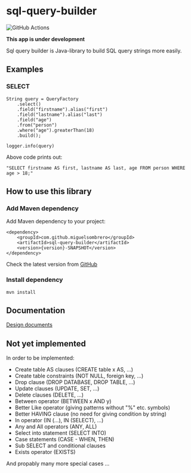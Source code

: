 # sql-query-builder

![GitHub Actions](https://github.com/MiguelSombrero/sql-query-builder/workflows/Java%20CI%20with%20Maven/badge.svg)

**This app is under development**

Sql query builder is Java-library to build SQL query strings more easily.

## Examples

### SELECT

    String query = QueryFactory
        .select()
        .field("firstname").alias("first")
        .field("lastname").alias("last")
        .field("age")
        .from("person")
        .where("age").greaterThan(18)
        .build();

    logger.info(query)
    
Above code prints out:

    "SELECT firstname AS first, lastname AS last, age FROM person WHERE age > 18;"
    
## How to use this library

### Add Maven dependency

Add Maven dependency to your project:

    <dependency>
        <groupId>com.github.miguelsombrero</groupId>
        <artifactId>sql-query-builder</artifactId>
        <version>{version}-SNAPSHOT</version>
    </dependency>

Check the latest version from [GitHub](https://github.com/MiguelSombrero/sql-query-builder) 

### Install dependency 

    mvn install

## Documentation

[Design documents](https://github.com/MiguelSombrero/sql-query-builder/tree/develop/docs/design.md)

## Not yet implemented

In order to be implemented:
- Create table AS clauses (CREATE table x AS, ...)
- Create table constraints (NOT NULL, foreign key, ...)
- Drop clause (DROP DATABASE, DROP TABLE, ...) 
- Update clauses (UPDATE, SET, ...)
- Delete clauses (DELETE, ...)
- Between operator (BETWEEN x AND y)
- Better Like operator (giving patterns without "%" etc. symbols)
- Better HAVING clause (no need for giving condition by string)
- In operator (IN (...), IN (SELECT), ...)
- Any and All operators (ANY, ALL)
- Select into statement (SELECT INTO)
- Case statements (CASE - WHEN, THEN)
- Sub SELECT and conditional clauses
- Exists operator (EXISTS)

And propably many more special cases ...